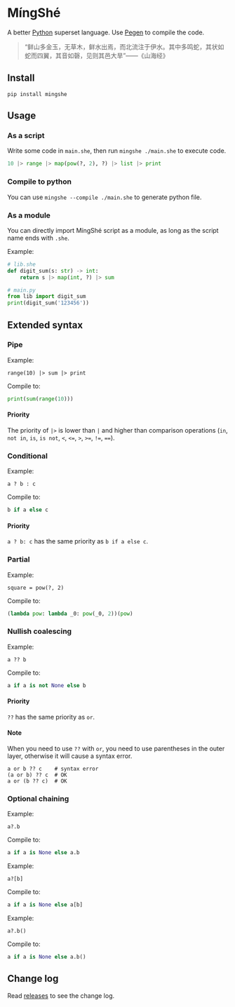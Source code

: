 # MíngShé

A better [Python](https://www.python.org/) superset language. Use [Pegen](https://github.com/we-like-parsers/pegen) to compile the code.

> “鲜山多金玉，无草木，鲜水出焉，而北流注于伊水。其中多鸣蛇，其状如蛇而四翼，其音如磬，见则其邑大旱”——《山海经》

## Install

```
pip install mingshe
```

## Usage

### As a script

Write some code in `main.she`, then run `mingshe ./main.she` to execute code.

```python
10 |> range |> map(pow(?, 2), ?) |> list |> print
```

### Compile to python

You can use `mingshe --compile ./main.she` to generate python file.

### As a module

You can directly import MíngShé script as a module, as long as the script name ends with `.she`.

Example:

```python
# lib.she
def digit_sum(s: str) -> int:
    return s |> map(int, ?) |> sum
```

```python
# main.py
from lib import digit_sum
print(digit_sum('123456'))
```

## Extended syntax

### Pipe

Example:

```
range(10) |> sum |> print
```

Compile to:

```python
print(sum(range(10)))
```

#### Priority

The priority of `|>` is lower than `|` and higher than comparison operations (`in`, `not in`, `is`, `is not`, `<`, `<=`, `>`, `>=`, `!=`, `==`).

### Conditional

Example:

```
a ? b : c
```

Compile to:

```python
b if a else c
```

#### Priority

`a ? b: c` has the same priority as `b if a else c`.

### Partial

Example:

```
square = pow(?, 2)
```

Compile to:

```python
(lambda pow: lambda _0: pow(_0, 2))(pow)
```

### Nullish coalescing

Example:

```
a ?? b
```

Compile to:

```python
a if a is not None else b
```

#### Priority

`??` has the same priority as `or`.

#### Note

When you need to use `??` with `or`, you need to use parentheses in the outer layer, otherwise it will cause a syntax error.

```
a or b ?? c    # syntax error
(a or b) ?? c  # OK
a or (b ?? c)  # OK
```

### Optional chaining

Example:

```
a?.b
```

Compile to:

```python
a if a is None else a.b
```

Example:

```
a?[b]
```

Compile to:

```python
a if a is None else a[b]
```

Example:

```
a?.b()
```

Compile to:

```python
a if a is None else a.b()
```

## Change log

Read [releases](https://github.com/abersheeran/mingshe/releases) to see the change log.
